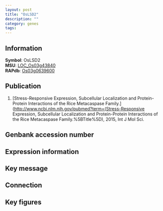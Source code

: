 ```yaml
---
layout: post
title: "OsLSD2"
description: ""
category: genes
tags: 
---
```


## Information
__Symbol__: OsLSD2  
__MSU__: [LOC_Os03g43840](http://rice.plantbiology.msu.edu/cgi-bin/ORF_infopage.cgi?orf=LOC_Os03g43840)  
__RAPdb__: [Os03g0639600](http://rapdb.dna.affrc.go.jp/viewer/gbrowse_details/irgsp1?name=Os03g0639600)  

## Publication
1. [Stress-Responsive Expression, Subcellular Localization and Protein-Protein Interactions of the Rice Metacaspase Family.](http://www.ncbi.nlm.nih.gov/pubmed?term=(Stress-Responsive Expression, Subcellular Localization and Protein-Protein Interactions of the Rice Metacaspase Family.%5BTitle%5D), 2015, Int J Mol Sci.

## Genbank accession number

## Expression information

## Key message

## Connection

## Key figures



